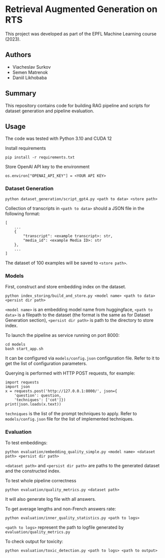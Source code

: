 # Retrieval Augmented Generation on RTS

This project was developed as part of the EPFL Machine Learning course (2023).

## Authors

- Viacheslav Surkov
- Semen Matrenok
- Daniil Likhobaba

## Summary

This repository contains code for building RAG pipeline and scripts for dataset generation and pipeline evaluation.

## Usage

The code was tested with Python 3.10 and CUDA 12

Install requirements

    pip install -r requirements.txt

Store OpenAI API key to the environment

    os.environ["OPENAI_API_KEY"] = <YOUR API KEY>

### Dataset Generation

    python dataset_generation/script_gpt4.py <path to data> <store path>

Collection of transcripts in ```<path to data>``` should a JSON file in the following format:

    [
        ...
        {
            "transcript": <example transcript>: str,
            "media_id": <example Media ID>: str
        },
        ...
    ]

The dataset of 100 examples will be saved to ```<store path>```.

### Models

First, construct and store embedding index on the dataset.

    python index_storing/build_and_store.py <model name> <path to data> <persist dir path>

```<model name>``` is an embedding model name from huggingface, ```<path to data>``` is a filepath to the dataset (the format is the same as for Dataset Generation section), ```<persist dir path>``` is path to the directory to store index.

To launch the pipeline as service running on port 8000:

    cd models
    bash start_app.sh

It can be configured via ```models/config.json``` configuration file. Refer to it to get the list of configuration parameters.

Querying is performed with HTTP POST requests, for example:

    import requests
    import json
    x = requests.post('http://127.0.0.1:8000/', json={
        'question': question, 
        'techniques': ['cot']})
    print(json.loads(x.text))

```techniques``` is the list of the prompt techniques to apply. Refer to ```models/config.json``` file for the list of implemented techniques.


### Evaluation

To test embeddings:

    python evaluation/embedding_quality_simple.py <model name> <dataset path> <persist dir path>

```<dataset path>``` and ```<persist dir path>``` are paths to the generated dataset and the constructed index.

To test whole pipeline correctness

    python evaluation/quality_metrics.py <dataset path>

It will also generate log file with all answers.

To get average lengths and non-French answers rate:

    python evaluation/inner_quality_statistics.py <path to logs>

```<path to logs>``` represent the path to logfile generated by ```evaluation/quality_metrics.py```


To check output for toxicity:

    python evaluation/toxic_detection.py <path to logs> <path to output>
